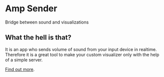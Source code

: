 # Amp Sender
Bridge between sound and visualizations

## What the hell is that?
It is an app who sends volume of sound from your input device in realtime.
Therefore it is a great tool to make your custom visualizer only with the help of a simple server.

[Find out more](TUTORIAL.md).


